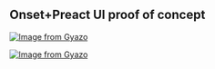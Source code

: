 ## Onset+Preact UI proof of concept

[![Image from Gyazo](https://i.gyazo.com/27188cf55ba7ab1c7e0788fbfe63fc04.jpg)](https://gyazo.com/27188cf55ba7ab1c7e0788fbfe63fc04)

[![Image from Gyazo](https://i.gyazo.com/7dbfa930136c0a9b9267f743b202284a.png)](https://gyazo.com/7dbfa930136c0a9b9267f743b202284a)

